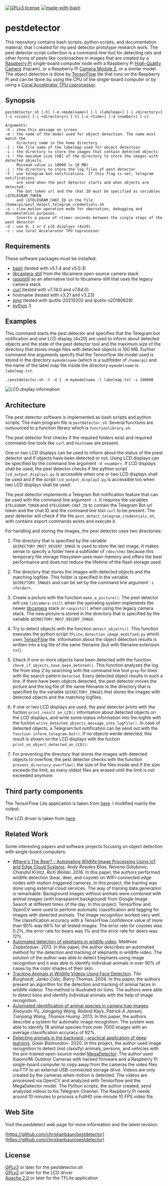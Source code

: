 [![GPLv3 license](https://img.shields.io/badge/License-GPLv3-blue.svg)](http://perso.crans.org/besson/LICENSE.html)
[![made-with-bash](https://img.shields.io/badge/-Made%20with%20Bash-1f425f.svg)](https://www.gnu.org/software/bash/)

# pestdetector

This repository contains bash scripts, python scripts, and documentation material, that I created for my pest detector prototype research work. The pest detector script collection is a command-line tool for detecting rats and other forms of pests like cockroaches in images that are created by a [Raspberry Pi](https://www.raspberrypi.com) single-board computer node with a Raspberry Pi [High-Quality Camera](https://www.raspberrypi.com/products/raspberry-pi-high-quality-camera/) (hqcam), or a Raspberry Pi [Camera Module 2](https://www.raspberrypi.com/products/camera-module-v2/), or a similar model. The object detection is done by [TensorFlow](https://github.com/tensorflow/tensorflow) lite that runs on the Raspberry Pi and can be done by using the CPU of the single-board computer or by using a [Coral Accelerator TPU coprocessor](https://coral.ai/products/accelerator/).

## Synopsis

    pestdetector.sh [-h] [-m <modelname>] [-l <labelmap>] [-i <directory>] [-s <size>] [-j <directory>] [-t] [-o <time>] [-d <number>] [-c]

    Arguments:
    -h : show this message on screen
    -m : the name of the model used for object detection. The name must match the 
         directory name in the home directory
    -l : the file name of the labelmap used for object detection
    -i : the directory to store the images that contain detected objects
    -s : the maximum size [kB] of the directory to store the images with detected objects.
         Minimum value is 10000 (= 10 MB)
    -j : the directory to store the log files of pest detector
    -t : use telegram bot notifications. If this flag is set, telegram notifications
         are send when the pest detector starts and when objects are detected.  
         The bot token url and the chat ID must be specified as variables \$TELEGRAM_TOKEN
         and \$TELEGRAM_CHAT_ID in the file /home/pi/pest_detect_telegram_credentials.sh
    -o : slow motion operation mode for obervation, debugging and documentation purposes. 
         Inserts a pause of <time> seconds between the single steps of the pest detector
    -d : use 0, 1 or 2 LCD displays (4x20)
    -c : use Coral Accelerator TPU coprocessor 
## Requirements

These software packages must be installed:

- [bash](https://www.gnu.org/software/bash/) (tested with v5.1.4 and v5.0.3)
- [libcamera-still](https://libcamera.org/) from the libcamera open source camera stack
- [raspistill](https://github.com/raspberrypi/userland/blob/master/host_applications/linux/apps/raspicam/RaspiStill.c) as an alternative tool to libcamera-still that uses the legacy camera stack
- [curl](https://curl.se) (tested with v7.74.0 and v7.64.0)
- hostname (tested with v3.21 and v3.23)
- [ping](https://github.com/iputils/iputils) (tested with iputils-20210202 and iputils-s20180629)
- [python](https://www.python.org) 3

## Examples

This command starts the pest detector and specifies that the Telegram bot notification and one LCD display (4x20) are used to inform about detected objects and the state of the pest detector tool and the maximum size of the directory that stores image files with detected objects is 100 MB. Further command-line arguments specify that the Tensorflow lite model used is stored in the directory `mymodelname` (which is a subfolder of `/home/pi`) and the name of the label map file inside the directory `mymodelname` is `labelmap.txt`.

`./pestdetector.sh -t -d 1 -m mymodelname -l labelmap.txt -s 100000`

![LCD display information](https://github.com/christianbaun/pestdetector/blob/main/docs/lcd_movie.gif)

## Architecture

The pest detector software is implemented as bash scripts and python scripts. The main program file is `pestdetector.sh`. Several functions are outsourced to a function library which is `functionlibrary.sh`. 

The pest detector first checks if the required folders exist and required command-line tools like `curl` and `hostname` are present. 

One or two LCD displays can be used to inform about the status of the prest detector and if objects have been detected or not. Using LCD displays can be specified by the command line argument `-d <number>`. If LCD displays shall be used, the pest detector checks if the python script `lcd_output_display1.py` is accessible when one or two LCD displays shall be used and if the script `lcd_output_display2.py` is accessible too when two LCD displays shall be used.

The pest detector implements a Telegram Bot notification feature that can be used with the command line argument `-t`. It requires the variables `$TELEGRAM_TOKEN` and `$TELEGRAM_CHAT_ID` to contain the Telegram Bot url token and the chat ID and the command line tool `curl` to be present. The pest detector will check if the file `pest_detect_telegram_credentials.sh`, with contains export commands exists and execute it.

For handling and storing the images, the pest detector uses two directories:

1. The directory that is specified by the variable `$DIRECTORY_MOST_RECENT_IMAGE` is used to store the last image. It makes sense to specify a folder here a subfolder of `/dev/shm/` because this temporary file storage filesystem uses main memory and offers the best performance and does not reduce the lifetime of the flash storage used. 
2. The directory that stores the images with detected objects and the matching logfiles. This folder is specified in the variable `$DIRECTORY_IMAGES` and can be set by the command line argument `-i <folder>`. 

1. Create a picture with the function `make_a_picture()`. The pest detector will use `libcamera-still` when the operating system implements the newer [libcamera](https://libcamera.org/) stack or `raspistill` when using the legacy camera stack. The new picture is stored in the directory that is specified by the variable `$DIRECTORY_MOST_RECENT_IMAGE`.
2. Try to detect objects with the function `detect_objects()`. This function executes the python script `TFLite_detection_image_modified.py` which uses [TensorFlow](https://github.com/tensorflow/tensorflow) lite. Information about the object detection results is written into a log file of the same filename (but with filename extension `txt`).
3. Check if one or more objects have been detected with the function `check_if_objects_have_been_deteted()`. This function analyzes the log file from step 2 by searching with the command line tool `grep` for lines with the search pattern `Detected`. Every detected object results in such a line. If there have been objects detected, the pest detector moves the picture and the log file of the same filename to the directory that is specified by the variable `$DIRECTORY_IMAGES` that stores the images with detected objects and the matching logfiles.
4. If one or two LCD displays are used, the pest detector prints with the fuction `print_result_on_LCD()` information about detected objects on the LCD displays, and write some status information into the logfile with the fuction `write_detected_objects_message_into_logfile()`. In case of detected objects, a Telegram bot notification can be send out with the `function inform_telegram_bot()`. If no objects werde detected, this result is shown on the LCD displays with the fuction `print_no_object_detected_on_LCD()`.
5. For preventing the directory that stores the images with detected objects to overflow, the pest detector checks with the function `prevent_directory_overflow()` the size of the files inside and if the size exceeds the limit, as many oldest files are erased until the limit is not exceeded anymore.

## Third party components

The TensorFlow Lite application is taken from [here](https://github.com/EdjeElectronics/TensorFlow-Lite-Object-Detection-on-Android-and-Raspberry-Pi). I modified mainly the output.

The LCD driver is taken from [here](https://github.com/ArcadiaLabs/raspberry_lcd4x20_I2C)

## Related Work

Some interesting papers and software projects focusing on object detection with single-board computers:

- [Where's The Bear? - Automating Wildlife Image Processing Using IoT and Edge Cloud Systems](https://cs.ucsb.edu/sites/default/files/documents/tr.pdf). *Andy Rosales Elias, Nevena Golubovic, Chandra Krintz, Rich Wolski*. 2016. In this paper, the authors performed wildlife detection (bear, deer, and coyote) on WIFI-connected edge nodes with motion-triggered cameras. In this project, the training was done using external cloud services. The way of training data generation is remarkable. Background images without animals were combined with animal images (with transparent background) from Google Image Search at different times of the day. In this project, Tensorflow and OpenCV were used to perform automatic classification and tagging for images with detected animals. The image recognition worked very well. The classification accuracy with a TensorFlow confidence value of more than 90% was 66% for all tested images. The error rate for coyotes was 0.2%, the error rate for bears was 1% and the error rate for deers was 12%. 
- [Automated detection of elephants in wildlife video](https://core.ac.uk/download/pdf/81703389.pdf). *Matthias Zeppelzauer*. 2013. In this paper, the author describes an automated method for the detection and tracking of elephants in wildlife video. The solution of the author was able to detect Elephants using image recognition and it was able to identify individual animals in over 90% of cases by the color shades of their skin. 
- [Tracking Animals in Wildlife Videos Using Face Detection](http://citeseerx.ist.psu.edu/viewdoc/download?doi=10.1.1.60.7522&rep=rep1&type=pdf). *Tilo Burghardt, Janko Calic, Barry Thomas*. 2004. In this paper, the authors present an algorithm for the detection and tracking of animal faces in wildlife videos. The method is illustrated on lions. The authors were able to detect lions and identify individual animals with the help of image recognition. 
- [Automated identification of animal species in camera trap images](https://link.springer.com/article/10.1186/1687-5281-2013-52). *Xiaoyuan Yu, Jiangping Wang, Roland Kays, Patrick A Jansen, Tianjiang Wang, Thomas Huang*. 2013. In this paper, the authors describe a system for automatic image recognition. The system was able to identify 18 animal species from over 7000 images with an average classification accuracy of 82%.
- [Detecting animals in the backyard - practical application of deep learning](https://towardsdatascience.com/detecting-animals-in-the-backyard-practical-application-of-deep-learning-c030d3263ba8). *Gaiar Baimuratov*. 2020. In this project, the author used image recognition to detect (not classify) animals, persons, and vehicles with the pre-trained open-source model [MegaDetector](http://dmorris.net/misc/cameratraps/ai4e_camera_traps_overview/). The author used Xiaomi/Mi Outdoor Cameras with hacked firmware and a Raspberry Pi single-board computer to copy away from the cameras the video files via FTP to an external USB-connected storage drive. Videos are only created by the cameras when motion is detected. The videos are processed via OpenCV and analyzed with Tensorflow and the MegaDetector model. The Python scripts, the author created, send analyzed videos to his Telegram Channel. The Raspberry Pi needs around 10 minutes to process a FullHD one-minute 10 FPS video file.

## Web Site

Visit the pestdetect web page for more information and the latest revision.

[https://github.com/christianbaun/pestdetector](https://github.com/christianbaun/pestdetector)

## License

[GPLv3](https://www.gnu.org/licenses/gpl-3.0.en.html) or later for the pestdetector.sh<br/>
[GPLv2](https://www.gnu.org/licenses/old-licenses/gpl-2.0.html) or later for the LCD driver<br/>
[Apache 2.0](https://www.apache.org/licenses/LICENSE-2.0) or later for the TFLite application 

